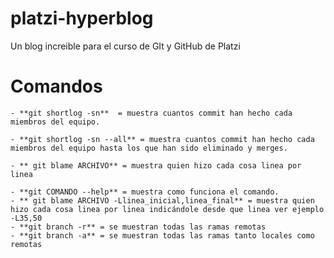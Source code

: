 # platzi-hyperblog
Un blog increible para el curso de GIt y GitHub de Platzi

# Comandos
	- **git shortlog -sn**  = muestra cuantos commit han hecho cada miembros del equipo.

    - **git shortlog -sn --all** = muestra cuantos commit han hecho cada miembros del equipo hasta los que han sido eliminado y merges.
    
	- ** git blame ARCHIVO** = muestra quien hizo cada cosa linea por linea

	- **git COMANDO --help** = muestra como funciona el comando.
	- ** git blame ARCHIVO -Llinea_inicial,linea_final** = muestra quien hizo cada cosa linea por linea indicándole desde que linea ver ejemplo -L35,50
	- **git branch -r** = se muestran todas las ramas remotas
	- **git branch -a** = se muestran todas las ramas tanto locales como remotas
